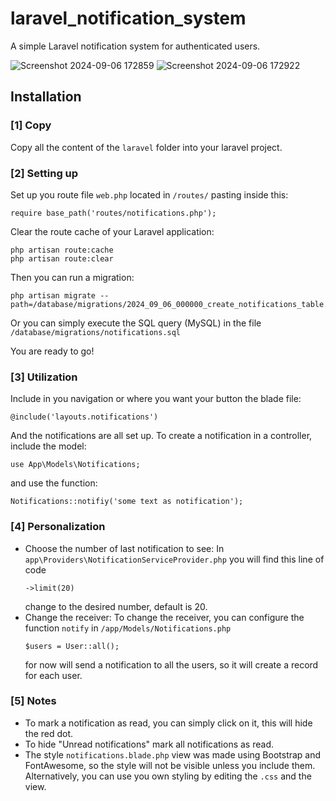 # laravel_notification_system
A simple Laravel notification system for authenticated users.

![Screenshot 2024-09-06 172859](https://github.com/user-attachments/assets/57fe9a51-ac0e-4710-978d-1c89b01d0080)
![Screenshot 2024-09-06 172922](https://github.com/user-attachments/assets/d80e2527-4e09-4d66-b1c0-40b18187a5c1)

## Installation

### [1] Copy
Copy all the content of the `laravel` folder into your laravel project.

### [2] Setting up
Set up you route file `web.php` located in `/routes/` pasting inside this:
```
require base_path('routes/notifications.php');
```
Clear the route cache of your Laravel application:
```
php artisan route:cache
php artisan route:clear
```
Then you can run a migration:
```
php artisan migrate --path=/database/migrations/2024_09_06_000000_create_notifications_table.php
```
Or you can simply execute the SQL query (MySQL) in the file `/database/migrations/notifications.sql`

You are ready to go!
### [3] Utilization
Include in you navigation or where you want your button the blade file:
```
@include('layouts.notifications')
```
And the notifications are all set up.
To create a notification in a controller, include the model:
```
use App\Models\Notifications;
```
and use the function:
```
Notifications::notifiy('some text as notification');
```
### [4] Personalization
- Choose the number of last notification to see:
  In `app\Providers\NotificationServiceProvider.php` you will find this line of code
  ```
  ->limit(20)
  ```
  change to the desired number, default is 20.
- Change the receiver:
  To change the receiver, you can configure the function `notify` in `/app/Models/Notifications.php`
  ```
  $users = User::all();
  ```
  for now will send a notification to all the users, so it will create a record for each user.
### [5] Notes
- To mark a notification as read, you can simply click on it, this will hide the red dot.
- To hide "Unread notifications" mark all notifications as read.
- The style `notifications.blade.php` view was made using Bootstrap and FontAwesome, so the style will not be visible unless you include them. Alternatively, you can use you own styling by editing the `.css` and the view.
